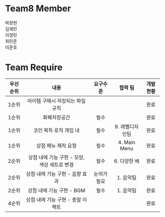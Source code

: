 # Team8 Member

박창현<br>
김재민<br>
이정민<br>
최민준<br>
이준호<br>


# Team Require

| 우선순위 | 내용                                  | 요구수준    |      협력 팀       | 개발현황 |
| :------------: | :------------: | :------------: |:---------------:|:----:|
| 1순위    | 아이템 구매시 저장되는 파일 규칙             |             |                 |  완료  | 
| 1순위    | 화폐저장공간                                 | 필수        |                 |  완료  |
| 1순위    | 코인 획득 로직 개임 내                       | 필수        |    9. 레벨디자인팀    |  완료  |
| 1순위    | 상점 메뉴 제작 요청                          | 필수        | 4. Main Menu    |  완료  |
| 2순위    | 상점 내에 기능 구현 - 모양, 색상 세트로 변경 | 필수        |    6. 다양한 배     |  완료  |
| 2순위    | 상점 내에 기능 구현 - 음향 효과              | 논의가 필요 |     1. 음악팀      |  완료  |
| 2순위    | 상점 내에 기능 구현 - BGM                    | 필수        |     1. 음악팀      |  완료  |
| 4순위    | 상점 내에 기능 구현 - 총알 이펙트            |      |                 |  완료  |

